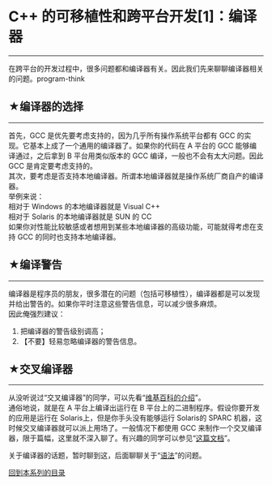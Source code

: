 # C++ 的可移植性和跨平台开发[1]：编译器 

-----

 在跨平台的开发过程中，很多问题都和编译器有关。因此我们先来聊聊编译器相关的问题。program-think  
   
   
 ## ★编译器的选择
-------

  
 首先，GCC 是优先要考虑支持的，因为几乎所有操作系统平台都有 GCC 的实现。它基本上成了一个通用的编译器了。如果你的代码在 A 平台的 GCC 能够编译通过，之后拿到 B 平台用类似版本的 GCC 编译，一般也不会有太大问题。因此 GCC 是肯定要考虑支持的。  
 其次，要考虑是否支持本地编译器。所谓本地编译器就是操作系统厂商自产的编译器。  
 举例来说：  
 相对于 Windows 的本地编译器就是 Visual C++  
 相对于 Solaris 的本地编译器就是 SUN 的 CC  
 如果你对性能比较敏感或者想用到某些本地编译器的高级功能，可能就得考虑在支持 GCC 的同时也支持本地编译器。  
   
   
 ## ★编译警告
-----

  
 编译器是程序员的朋友，很多潜在的问题（包括可移植性），编译器都是可以发现并给出警告的。如果你平时注意这些警告信息，可以减少很多麻烦。  
 因此俺强烈建议：  
 1. 把编译器的警告级别调高；  
 2. 【不要】轻易忽略编译器的警告信息。  
   
   
 ## ★交叉编译器
------

  
 从没听说过“交叉编译器”的同学，可以先看“[维基百科的介绍](https://en.wikipedia.org/wiki/Cross-compiling)”。  
 通俗地说，就是在 A 平台上编译出运行在 B 平台上的二进制程序。假设你要开发的应用是运行在 Solaris上，但是你手头没有能够运行 Solaris的 SPARC 机器，这时候交叉编译器就可以派上用场了。一般情况下都使用 GCC 来制作一个交叉编译器，限于篇幅，这里就不深入聊了。有兴趣的同学可以参见“[这篇文档](http://www.nongnu.org/thug/cross.html)”。  
   
 关于编译器的话题，暂时聊到这，后面聊聊关于“[语法](https://program-think.blogspot.com/2009/01/cxx-cross-platform-develop-2-language.html)”的问题。  
   
   
 [回到本系列的目录](https://program-think.blogspot.com/2009/01/cxx-cross-platform-develop-0-overview.html#index)  
 